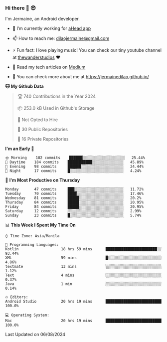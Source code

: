 ### Hi there 👋 😎
I'm Jermaine, an Android developer.

- 🔭 I’m currently working for [aHead app](https://www.ahead-app.com/)

- 📫 How to reach me: dilaojermaine@gmail.com

- ⚡ Fun fact: I love playing music! You can check our tiny youtube channel at [thewanderstudios](https://www.youtube.com/thewanderstudios) ♥️

- 📖 Read my tech articles on [Medium](https://jermainedilao.medium.com/)

- 👀 You can check more about me at https://jermainedilao.github.io/

<!--
**jermainedilao/jermainedilao** is a ✨ _special_ ✨ repository because its `README.md` (this file) appears on your GitHub profile.

Here are some ideas to get you started:

- 🔭 I’m currently working on ...
- 🌱 I’m currently learning ...
- 👯 I’m looking to collaborate on ...
- 🤔 I’m looking for help with ...
- 💬 Ask me about ...
- 📫 How to reach me: ...
- 😄 Pronouns: ...
- ⚡ Fun fact: ...
-->

<!--START_SECTION:waka-->
**🐱 My Github Data** 

> 🏆 740 Contributions in the Year 2024
 > 
> 📦 253.0 kB Used in Github's Storage 
 > 
> 🚫 Not Opted to Hire
 > 
> 📜 30 Public Repositories 
 > 
> 🔑 16 Private Repositories  
 > 
**I'm an Early 🐤** 

```text
🌞 Morning    102 commits    ██████░░░░░░░░░░░░░░░░░░░   25.44% 
🌆 Daytime    184 commits    ███████████░░░░░░░░░░░░░░   45.89% 
🌃 Evening    98 commits     ██████░░░░░░░░░░░░░░░░░░░   24.44% 
🌙 Night      17 commits     █░░░░░░░░░░░░░░░░░░░░░░░░   4.24%

```
📅 **I'm Most Productive on Thursday** 

```text
Monday       47 commits     ███░░░░░░░░░░░░░░░░░░░░░░   11.72% 
Tuesday      70 commits     ████░░░░░░░░░░░░░░░░░░░░░   17.46% 
Wednesday    81 commits     █████░░░░░░░░░░░░░░░░░░░░   20.2% 
Thursday     84 commits     █████░░░░░░░░░░░░░░░░░░░░   20.95% 
Friday       84 commits     █████░░░░░░░░░░░░░░░░░░░░   20.95% 
Saturday     12 commits     ░░░░░░░░░░░░░░░░░░░░░░░░░   2.99% 
Sunday       23 commits     █░░░░░░░░░░░░░░░░░░░░░░░░   5.74%

```


📊 **This Week I Spent My Time On** 

```text
⌚︎ Time Zone: Asia/Manila

💬 Programming Languages: 
Kotlin                   18 hrs 59 mins      ███████████████████████░░   93.44% 
XML                      59 mins             █░░░░░░░░░░░░░░░░░░░░░░░░   4.86% 
textmate                 13 mins             ░░░░░░░░░░░░░░░░░░░░░░░░░   1.12% 
Text                     4 mins              ░░░░░░░░░░░░░░░░░░░░░░░░░   0.37% 
Java                     1 min               ░░░░░░░░░░░░░░░░░░░░░░░░░   0.14%

🔥 Editors: 
Android Studio           20 hrs 19 mins      █████████████████████████   100.0%

💻 Operating System: 
Mac                      20 hrs 19 mins      █████████████████████████   100.0%

```


 Last Updated on 06/08/2024
<!--END_SECTION:waka-->
